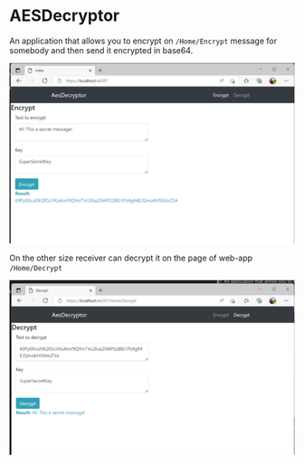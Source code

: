 # AESDecryptor
An application that allows you to encrypt on `/Home/Encrypt` message for somebody and then send it encrypted in base64.

![Encrypt](docs/encrypt.png)

On the other size receiver can decrypt it on the page of web-app `/Home/Decrypt`

![Decrypt](docs/decrypt.png)